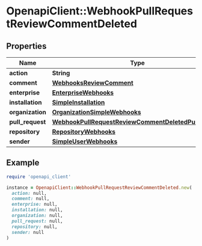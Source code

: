 # OpenapiClient::WebhookPullRequestReviewCommentDeleted

## Properties

| Name | Type | Description | Notes |
| ---- | ---- | ----------- | ----- |
| **action** | **String** |  |  |
| **comment** | [**WebhooksReviewComment**](WebhooksReviewComment.md) |  |  |
| **enterprise** | [**EnterpriseWebhooks**](EnterpriseWebhooks.md) |  | [optional] |
| **installation** | [**SimpleInstallation**](SimpleInstallation.md) |  | [optional] |
| **organization** | [**OrganizationSimpleWebhooks**](OrganizationSimpleWebhooks.md) |  | [optional] |
| **pull_request** | [**WebhookPullRequestReviewCommentDeletedPullRequest**](WebhookPullRequestReviewCommentDeletedPullRequest.md) |  |  |
| **repository** | [**RepositoryWebhooks**](RepositoryWebhooks.md) |  |  |
| **sender** | [**SimpleUserWebhooks**](SimpleUserWebhooks.md) |  |  |

## Example

```ruby
require 'openapi_client'

instance = OpenapiClient::WebhookPullRequestReviewCommentDeleted.new(
  action: null,
  comment: null,
  enterprise: null,
  installation: null,
  organization: null,
  pull_request: null,
  repository: null,
  sender: null
)
```

